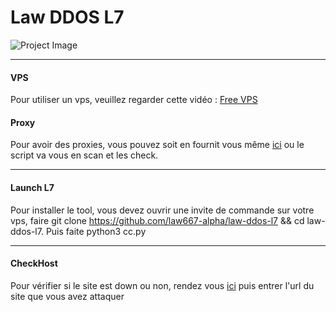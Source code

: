 # Law DDOS L7

![Project Image](https://media.discordapp.net/attachments/779064343139713046/802531965085286420/2021-01-23_4.png)


---


#### VPS

Pour utiliser un vps, veuillez regarder cette vidéo : [Free VPS](https://youtu.be/OA5f4si3te0)

#### Proxy

Pour avoir des proxies, vous pouvez soit en fournit vous même [ici](https://proxyscrape.com/free-proxy-list) ou le script va vous en scan et les check.

---

#### Launch L7

Pour installer le tool, vous devez ouvrir une invite de commande sur votre vps, faire git clone https://github.com/law667-alpha/law-ddos-l7 && cd law-ddos-l7.
Puis faite python3 cc.py

---

#### CheckHost

Pour vérifier si le site est down ou non, rendez vous [ici](https://check-host.net/) puis entrer l'url du site que vous avez attaquer




